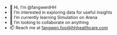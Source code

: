 - 👋 Hi, I’m @fangwenIHH
- 👀 I’m interested in exploring data for useful insights
- 🌱 I’m currently learning Simulation on Arena
- 💞️ I’m looking to collaborate on anything
- 📫 Reach me at fangwen.foo@ihhhealthcare.com

<!---
fangwenf/fangwenf is a ✨ special ✨ repository because its `README.md` (this file) appears on your GitHub profile.
You can click the Preview link to take a look at your changes.
--->
